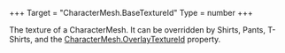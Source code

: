 +++
Target = "CharacterMesh.BaseTextureId"
Type = number
+++

The texture of a CharacterMesh. It can be overridden by Shirts, Pants, T-Shirts, and the [CharacterMesh.OverlayTextureId](https://developer.roblox.com/api-reference/property/CharacterMesh/OverlayTextureId) property.